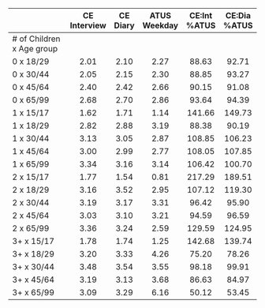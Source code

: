 
|                      | CE<br>Interview |  CE<br>Diary | ATUS<br>Weekday | CE:Int<br>%ATUS | CE:Dia<br>%ATUS |
| -------------------- | :----------: | :----------: | :----------: | :----------: | :----------: |
| # of Children x Age group |              |              |              |              |              |
| 0 x 18/29            |         2.01 |         2.10 |         2.27 |        88.63 |        92.71 |
| 0 x 30/44            |         2.05 |         2.15 |         2.30 |        88.85 |        93.27 |
| 0 x 45/64            |         2.40 |         2.42 |         2.66 |        90.15 |        91.08 |
| 0 x 65/99            |         2.68 |         2.70 |         2.86 |        93.64 |        94.39 |
| 1 x 15/17            |         1.62 |         1.71 |         1.14 |       141.66 |       149.73 |
| 1 x 18/29            |         2.82 |         2.88 |         3.19 |        88.38 |        90.19 |
| 1 x 30/44            |         3.13 |         3.05 |         2.87 |       108.85 |       106.23 |
| 1 x 45/64            |         3.00 |         2.99 |         2.77 |       108.05 |       107.85 |
| 1 x 65/99            |         3.34 |         3.16 |         3.14 |       106.42 |       100.70 |
| 2 x 15/17            |         1.77 |         1.54 |         0.81 |       217.29 |       189.51 |
| 2 x 18/29            |         3.16 |         3.52 |         2.95 |       107.12 |       119.30 |
| 2 x 30/44            |         3.19 |         3.17 |         3.31 |        96.42 |        95.90 |
| 2 x 45/64            |         3.03 |         3.10 |         3.21 |        94.59 |        96.59 |
| 2 x 65/99            |         3.36 |         3.24 |         2.59 |       129.59 |       124.95 |
| 3+ x 15/17           |         1.78 |         1.74 |         1.25 |       142.68 |       139.74 |
| 3+ x 18/29           |         3.20 |         3.33 |         4.26 |        75.20 |        78.26 |
| 3+ x 30/44           |         3.48 |         3.54 |         3.55 |        98.18 |        99.91 |
| 3+ x 45/64           |         3.19 |         3.13 |         3.68 |        86.63 |        84.97 |
| 3+ x 65/99           |         3.09 |         3.29 |         6.16 |        50.12 |        53.45 |

